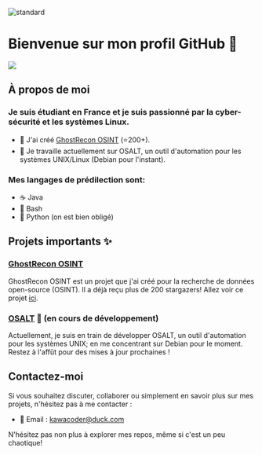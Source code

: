 ![standard](https://github.com/KawaCoder/KawaCoder/assets/67145585/9d76dc84-b22f-4d24-8c2a-12049b19963c)

# Bienvenue sur mon profil GitHub 👋
<a href="https://hits.sh/github.com/KawaCoder">
      <img src="https://hits.sh/github.com/KawaCoder.svg?style=flat&label=Views%20this%20week"/>
</a>

## À propos de moi

### Je suis étudiant en France et je suis passionné par la cyber-sécurité et les systèmes Linux.

- 🔭 J'ai créé [GhostRecon OSINT](https://github.com/KawaCoder/GhostRecon) (⭐200+).
- 🌱 Je travaille actuellement sur OSALT, un outil d'automation pour les systèmes UNIX/Linux (Debian pour l'instant).

### Mes langages de prédilection sont:
- ☕ Java
- 🐚 Bash
- 🐍 Python (on est bien obligé)

## Projets importants ✨

### [GhostRecon OSINT](https://github.com/KawaCoder/GhostRecon)

GhostRecon OSINT est un projet que j'ai créé pour la recherche de données open-source (OSINT). Il a déjà reçu plus de 200 stargazers! Allez voir ce projet  [ici](https://github.com/KawaCoder/GhostRecon).

### [OSALT](https://github.com/KawaCoder/OSALT) 🤖 (en cours de développement)

Actuellement, je suis en train de développer OSALT, un outil d'automation pour les systèmes UNIX; en me concentrant sur Debian pour le moment. Restez à l'affût pour des mises à jour prochaines !

## Contactez-moi

Si vous souhaitez discuter, collaborer ou simplement en savoir plus sur mes projets, n'hésitez pas à me contacter :

- 📧 Email : [kawacoder@duck.com](mailto:kawacoder@duck.com)

N'hésitez pas non plus à explorer mes repos, même si c'est un peu chaotique!
